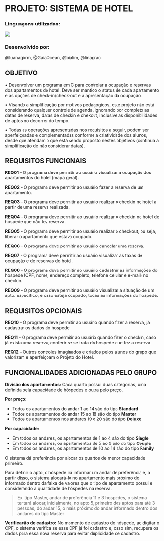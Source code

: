 # PROJETO: SISTEMA DE HOTEL
### Linguagens utilizadas:
<img src = "https://img.shields.io/badge/C-00599C?style=for-the-badge&logo=c&logoColor=white" />

### Desenvolvido por:
@luanagbrm, @GaiaOcean, @bialim, @linagrac 

## OBJETIVO

• Desenvolver um programa em C para controlar a ocupação e reservas dos apartamentos do hotel. Deve ser mantido o status de cada apartamento e as opções de check-in/check-out e a apresentação da ocupação. 

• Visando a simplificação por motivos pedagógicos, este projeto não está considerando qualquer controle de agenda, ignorando por completo as datas de reserva, datas de checkin e chekout, inclusive as disponibilidades de aptos no decorrer do tempo.

• Todas as operações apresentadas nos requisitos a seguir, podem ser aperfeiçoadas e complementadas conforme a criatividade dos alunos, desde que atendam o que está sendo proposto nestes objetivos (continua a simplificação de não considerar datas).

## REQUISITOS FUNCIONAIS

<b>REQ01</b> - O programa deve permitir ao usuário visualizar a ocupação dos apartamentos do hotel (mapa geral). 

<b>REQ02</b> - O programa deve permitir ao usuário fazer a reserva de um apartamento. 

<b>REQ03</b> - O programa deve permitir ao usuário realizar o checkin no hotel a partir de uma reserva realizada.

<b>REQ04</b> - O programa deve permitir ao usuário realizar o checkin no hotel de hospede que não fez reserva.

<b>REQ05</b> - O programa deve permitir ao usuário realizar o checkout, ou seja, liberar o apartamento que estava ocupado.

<b>REQ06</b> - O programa deve permitir ao usuário cancelar uma reserva.

<b>REQ07</b> - O programa deve permitir ao usuário visualizar as taxas de ocupação e de reservas do hotel. 

<b>REQ08</b> - O programa deve permitir ao usuário cadastrar as informações do hospede (CPF, nome, endereço completo, telefone celular e e-mail) no checkin. 

<b>REQ09</b> - O programa deve permitir ao usuário visualizar a situação de um apto. específico, e caso esteja ocupado, todas as informações do hospede.

## REQUISITOS OPCIONAIS

<b>REQ10</b> - O programa deve permitir ao usuário quando fizer a reserva, já cadastrar os dados do hospede

<b>REQ11</b> - O programa deve permitir ao usuário quando fizer o checkin, caso já exista uma reserva, conferir se se trata do hospede que fez a reserva. 

<b>REQ12</b> – Outros controles 
imaginados e criados pelos alunos 
do grupo que valorizam e 
aperfeiçoam o Projeto do Hotel.

## FUNCIONALIDADES ADICIONADAS PELO GRUPO

<b>Divisão dos apartamentos: </b>Cada quarto possui duas categorias, uma definida pela capacidade de hóspedes e outra pelo preço.

<b>Por preço:</b>
- Todos os apartamentos do andar 1 ao 14 são do tipo <b>Standard</b>
- Todos os apartamentos do andar 15 ao 18 são do tipo <b>Master</b>
- Todos os apartamentos nos andares 19 e 20 são do tipo <b>Deluxe</b>

<b>Por capacidade:</b>
- Em todos os andares, os apartamentos de 1 ao 4 são do tipo <b>Single</b>
- Em todos os andares, os apartamentos de 5 ao 9 são do tipo <b>Couple</b>
- Em todos os andares, os apartamentos de 10 ao 14 são do tipo <b>Family</b>

O sistema dá preferência por alocar os quartos de menor capacidade primeiro.

Para definir o apto, o hóspede irá informar um andar de preferência e, a partir disso, o sistema alocará-lo no apartamento mais próximo do informado dentro da faixa de valores que o tipo de apartamento possui e considerando a quantidade de hóspedes na reserva.
   
> Ex: tipo Master, andar de preferência 11 e 3 hospedes, o sistema tentará alocar, inicialmente, no apto 5, primeiro dos aptos para até 3 pessoas, do andar 15, o mais próximo do andar informado dentro dos andares do tipo Master

<b>Verificação de cadastro:</b> No momento de cadastro do hóspede, ao digitar o CPF, o sistema verifica se esse CPF já foi cadastro e, caso sim, recupera os dados para essa nova reserva para evitar duplicidade de cadastro.
